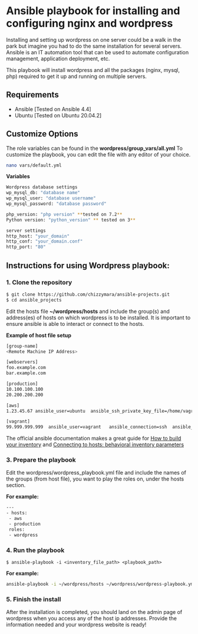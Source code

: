 # Ansible playbook for installing and configuring nginx and wordpress

Installing and setting up wordpress on one server could be a walk in the park but imagine you had to do the same installation for several servers. Ansible is an IT automation tool that can be used to automate configuration management, application deployment, etc. 

This playbook will install wordpress and all the packages (nginx, mysql, php) required to get it up and running on multiple servers. 
 


## Requirements

-   Ansible [Tested on Ansible 4.4]
-   Ubuntu [Tested on Ubuntu 20.04.2]


## Customize Options
The role variables can be found in the **wordpress/group_vars/all.yml** To customize the playbook, you can edit the file with any editor of your choice.

```sh
nano vars/default.yml
```
**Variables**
```sh
Wordpress database settings
wp_mysql_db: "database name" 
wp_mysql_user: "database username"
wp_mysql_password: "database password"

php_version: "php version" **tested on 7.2**
Python version: "python_version" ** tested on 3**  

server settings 
http_host: "your_domain" 
http_conf: "your_domain.conf" 
http_port: "80"

```



## Instructions for using Wordpress playbook:

### 1. Clone the repository
```sh
$ git clone https://github.com/chizzymara/ansible-projects.git
$ cd ansible_projects
```

Edit the hosts file **~/wordpress/hosts** and include the group(s) and address(es) of hosts on which wordpress is to be installed. It is important to ensure ansible is able to interact or  connect to the hosts.  

**Example of host file setup**

```sh
[group-name]
<Remote Machine IP Address>

[webservers]
foo.example.com
bar.example.com

[production]
10.100.100.100
20.200.200.200

[aws]
1.23.45.67 ansible_user=ubuntu  ansible_ssh_private_key_file=/home/vagrant/keyfile.pem

[vagrant]
99.999.999.999  ansible_user=vagrant   ansible_connection=ssh  ansible_private_key_file=~/.ssh/id_rsa
```
The official ansible documentation makes a great guide for [How to build your inventory](https://docs.ansible.com/ansible/latest/user_guide/intro_inventory.html#how-to-build-your-inventory)
and [Connecting to hosts: behavioral inventory parameters](https://docs.ansible.com/ansible/latest/user_guide/intro_inventory.html#id17) 



### 3. Prepare the playbook
Edit the wordpress/wordpress_playbook.yml  file and include the names of the groups (from host file), you want to play the roles on, under the hosts section.

**For example:**
```sh
---
- hosts:
 - aws
 - production
 roles:
 - wordpress
```
### 4. Run the playbook

```
$ ansible-playbook -i <inventory_file_path> <playbook_path>
```
**For example:**

```sh
ansible-playbook -i ~/wordpress/hosts ~/wordpress/wordpress-playbook.yml
```
### 5. Finish the install
After the installation is completed, you should land on the admin page of wordpress when you access any of the host ip addresses. Provide the information needed and your wordpress website is ready!

